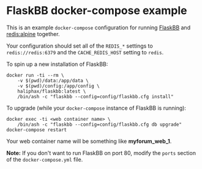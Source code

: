# FlaskBB docker-compose example

This is an example `docker-compose` configuration for running
[FlaskBB](https://github.com/sh4nks/flaskbb/) and
[redis:alpine](https://hub.docker.com/r/library/redis/tags/alpine/) together.

Your configuration should set all of the `REDIS_*` settings to
`redis://redis:6379` and the `CACHE_REDIS_HOST` setting to `redis`.

To spin up a new installation of FlaskBB:

````
docker run -ti --rm \
	-v $(pwd)/data:/app/data \
	-v $(pwd)/config:/app/config \
	haliphax/flaskbb:latest \
	/bin/ash -c "flaskbb --config=config/flaskbb.cfg install"
````

To upgrade (while your `docker-compose` instance of FlaskBB is running):

````
docker exec -ti <web container name> \
	/bin/ash -c "flaskbb --config=config/flaskbb.cfg db upgrade"
docker-compose restart
````

Your web container name will be something like **myforum_web_1**.

**Note:** If you don't want to run FlaskBB on port 80, modify the `ports`
section of the `docker-compose.yml` file.
